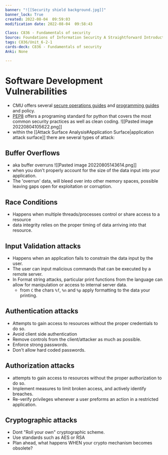 ```yaml
---
banner: "![[Security shield background.jpg]]"
banner_lock: True
created: 2022-08-04  09:59:03
modification date: 2022-08-04  09:58:43

Class: C836 - Fundamentals of security
Source: Foundations of Information Security A Straightforward Introduction
tags: C836/Unit_6-2-1
cards-deck: C836 - Fundamentals of security
Anki: None

---
```


# Software Development Vulnerabilities
- CMU offers several [secure operations guides](https://www.cmu.edu/iso/governance/guidelines/index.html) and [programming guides](https://wiki.sei.cmu.edu/confluence/display/seccode/SEI+CERT+Coding+Standards/) and policy.
- [PEP8](https://pep8.org/) offers a programing standard for python that covers the most common security practices as well as clean coding.
![[Pasted image 20220804105622.png]]
- within the [[Attack Surface Analysis#Application Surface|application attack surface]] there are several types of attack:
## Buffer Overflows
- aka buffer overruns
![[Pasted image 20220805143614.png]]
- when you don't properly account for the size of the data input into your application.
- The 'overrun' data, will bleed over into other memory spaces, possible leaving gaps open for exploitation or corruption.
## Race Conditions
- Happens when multiple threads/processes control or share access to a resource
- data integrity relies on the proper timing of data arriving into that resource.
## Input Validation attacks
- Happens when an application fails to constrain the data input by the user.
- The user can input malicious commands that can be executed by a remote server.
- In Format string attacks, particular print functions from the language can allow for manipulation or access to internal server data.
	- from `C` the chars `%f`, `%n` and `%p` apply formatting to the data your printing.
## Authentication attacks
- Attempts to gain access to resources without the proper credentials to do so.
- Avoid client side authentication
- Remove controls from the client/attacker as much as possible.
- Enforce strong passwords.
- Don't allow hard coded passwords.
## Authorization attacks
- attempts to gain access to resources without the proper authorization to do so.
- Implement measures to limit broken access, and actively identify breaches.
- Re-verify privileges whenever a user preforms an action in a restricted application.
## Cryptographic attacks
- Dont "Roll your own" cryptographic scheme.
- Use standards such as AES or RSA
- Plan ahead, what happens WHEN your crypto mechanism becomes obsolete?